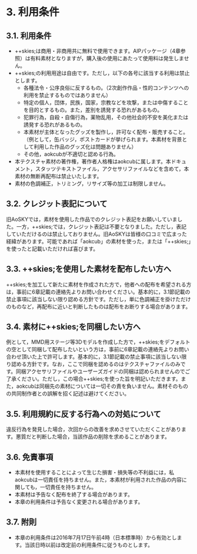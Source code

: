 # 3. 利用条件
## 3.1. 利用条件
* ++skies;は商用・非商用共に無料で使用できます。AIPパッケージ（4章参照）は有料素材となりますが，購入後の使用にあたって使用料は発生しません。
* ++skies;の利用用途は自由です。ただし，以下の各号に該当する利用は禁止とします。
  * 各種法令・公序良俗に反するもの。（2次創作作品・性的コンテンツへの利用を禁止するものではありません）
  * 特定の個人，団体，民族，国家，宗教などを攻撃，または中傷することを目的とするもの。また，差別を誘発する恐れがあるもの。
  * 犯罪行為，自殺・自傷行為，薬物乱用，その他社会的不安を美化または誘発する恐れがあるもの。
  * 本素材が主体となったグッズを製作し，許可なく配布・販売すること。（例として，缶バッジ，ポストカードが挙げられます。本素材を背景として利用した作品のグッズ化は問題ありません）
  * その他，aokcubが不適切と認める行為。
* 本テクスチャ素材の著作権，著作者人格権はaokcubに属します。本ドキュメント，スタッツテキストファイル，アクセサリファイルなどを含めて，本素材の無断再配布は禁止いたします。
* 素材の色調補正，トリミング，リサイズ等の加工は制限しません。

## 3.2. クレジット表記について
旧AoSKYでは，素材を使用した作品でのクレジット表記をお願いしていました。一方，++skies;では，クレジット表記は不要となりました。ただし，表記していただけるのは禁止しておりません。旧AoSKYは皆様の口コミで広まった経緯があります。可能であれば「aokcub」の素材を使った，または「++skies;」を使ったと記載いただければ喜びます。

## 3.3. ++skies;を使用した素材を配布したい方へ
++skies;を加工して新たに素材を作成された方で，他者への配布を希望される方は，事前に6章記載の連絡先よりお問い合わせください。基本的に，3.1節記載の禁止事項に該当しない限り認める方針です。ただし，単に色調補正を掛けただけのものなど，再配布に近いと判断したものは配布をお断りする場合があります。

## 3.4. 素材に++skies;を同梱したい方へ
例として，MMD用ステージ等3Dモデルを作成した方で，++skies;をデフォルトの空として同梱して配布したいという方は，事前に6章記載の連絡先よりお問い合わせ頂いた上で許可します。基本的に，3.1節記載の禁止事項に該当しない限り認める方針です。なお，ここで同梱を認めるのはテクスチャファイルのみです。同梱アクセサリファイルやユーザーズガイドの同梱は認められませんのでご了承ください。ただし，この場合++skies;を使った旨を明記いただきます。また，aokcubは同梱先の素材については一切その責を負いません。素材そのものの共同制作者との誤解を招く記述は避けてください。

## 3.5. 利用規約に反する行為への対処について
違反行為を発見した場合，次回からの改善を求めさせていただくことがあります。悪質だと判断した場合，当該作品の削除を求めることがあります。

## 3.6. 免責事項
* 本素材を使用することによって生じた損害・損失等の不利益には，私aokcubは一切責任を持ちません。また，本素材が利用された作品の内容に関しても，一切責任を持ちません。
* 本素材は予告なく配布を終了する場合があります。
* 本章の利用条件は予告なく変更される場合があります。

## 3.7. 附則
* 本章の利用条件は2016年7月17日午前4時（日本標準時）から有効とします。当該日時以前は改定前の利用条件に従うものとします。
